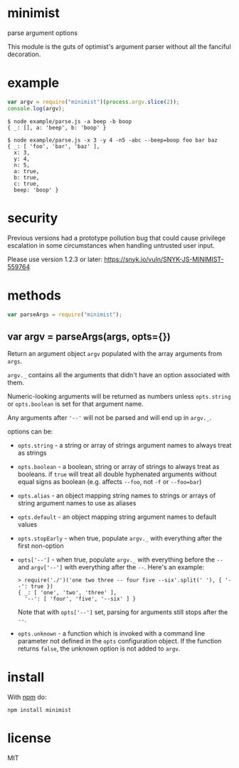 # minimist

parse argument options

This module is the guts of optimist's argument parser without all the
fanciful decoration.

# example

```js
var argv = require("minimist")(process.argv.slice(2));
console.log(argv);
```

```
$ node example/parse.js -a beep -b boop
{ _: [], a: 'beep', b: 'boop' }
```

```
$ node example/parse.js -x 3 -y 4 -n5 -abc --beep=boop foo bar baz
{ _: [ 'foo', 'bar', 'baz' ],
  x: 3,
  y: 4,
  n: 5,
  a: true,
  b: true,
  c: true,
  beep: 'boop' }
```

# security

Previous versions had a prototype pollution bug that could cause privilege
escalation in some circumstances when handling untrusted user input.

Please use version 1.2.3 or later: https://snyk.io/vuln/SNYK-JS-MINIMIST-559764

# methods

```js
var parseArgs = require("minimist");
```

## var argv = parseArgs(args, opts={})

Return an argument object `argv` populated with the array arguments from `args`.

`argv._` contains all the arguments that didn't have an option associated with
them.

Numeric-looking arguments will be returned as numbers unless `opts.string` or
`opts.boolean` is set for that argument name.

Any arguments after `'--'` will not be parsed and will end up in `argv._`.

options can be:

- `opts.string` - a string or array of strings argument names to always treat as
  strings
- `opts.boolean` - a boolean, string or array of strings to always treat as
  booleans. if `true` will treat all double hyphenated arguments without equal signs
  as boolean (e.g. affects `--foo`, not `-f` or `--foo=bar`)
- `opts.alias` - an object mapping string names to strings or arrays of string
  argument names to use as aliases
- `opts.default` - an object mapping string argument names to default values
- `opts.stopEarly` - when true, populate `argv._` with everything after the
  first non-option
- `opts['--']` - when true, populate `argv._` with everything before the `--`
  and `argv['--']` with everything after the `--`. Here's an example:

  ```
  > require('./')('one two three -- four five --six'.split(' '), { '--': true })
  { _: [ 'one', 'two', 'three' ],
    '--': [ 'four', 'five', '--six' ] }
  ```

  Note that with `opts['--']` set, parsing for arguments still stops after the
  `--`.

- `opts.unknown` - a function which is invoked with a command line parameter not
  defined in the `opts` configuration object. If the function returns `false`, the
  unknown option is not added to `argv`.

# install

With [npm](https://npmjs.org) do:

```
npm install minimist
```

# license

MIT
